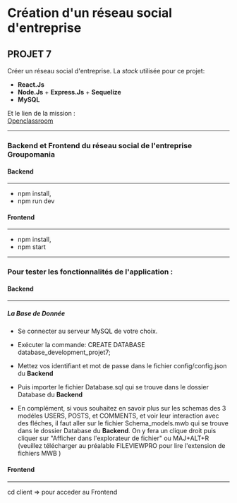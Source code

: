 # Création d'un réseau social d'entreprise

## PROJET 7

Créer un réseau social d'entreprise. La _stack_ utilisée pour ce projet:

-   **React.Js**
-   **Node.Js** + **Express.Js** + **Sequelize**
-   **MySQL**

Et le lien de la mission :  
[Openclassroom](https://openclassrooms.com/fr/paths/556/projects/677/assignment)

---

### Backend et Frontend du réseau social de l'entreprise Groupomania

#### Backend

---

-   npm install,
-   npm run dev

#### Frontend

---

-   npm install,
-   npm start

---

### Pour tester les fonctionnalités de l'application :

#### Backend

---

##### La Base de Donnée

-   Se connecter au serveur MySQL de votre choix.
-   Exécuter la commande: CREATE DATABASE database_development_projet7;
-   Mettez vos identifiant et mot de passe dans le fichier config/config.json du **Backend**

-   Puis importer le fichier Database.sql qui se trouve dans le dossier Database du **Backend**
-   En complément, si vous souhaitez en savoir plus sur les schemas des 3 modéles USERS, POSTS, et COMMENTS, et voir leur interaction avec des fléches, il faut aller sur le fichier Schema_models.mwb qui se trouve dans le dossier Database du **Backend**. On y fera un clique droit puis cliquer sur "Afficher dans l'explorateur de fichier" ou MAJ+ALT+R (veuillez télécharger au préalable FILEVIEWPRO pour lire l'extension de fichiers MWB )

#### Frontend

---

cd client => pour acceder au Frontend
